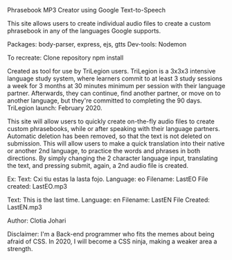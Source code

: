 Phrasebook MP3 Creator using Google Text-to-Speech

This site allows users to create individual audio files to create a custom phrasebook in any of the languages Google supports. 

Packages: body-parser, express, ejs, gtts 
Dev-tools: Nodemon

To recreate: 
Clone repository
npm install

Created as tool for use by TriLegion users. TriLegion is a 3x3x3 intensive language study system, where learners commit to at least 3 study sessions a week for 3 months at 30 minutes minimum per session with their language partner. Afterwards, they can continue, find another partner, or move on to another language, but they're committed to completing the 90 days. 
TriLegion launch: February 2020. 

This site will allow users to quickly create on-the-fly audio files to create custom phrasebooks, while or after speaking with their language partners. Automatic deletion has been removed, so that the text is not deleted on submission. This will allow users to make a quick translation into their native or another 2nd language, to practice the words and phrases in both directions. By simply changing the 2 character language input, translating the text, and pressing submit, again, a 2nd audio file is created. 

Ex:
Text: Cxi tiu estas la lasta fojo.
Language: eo
Filename: LastEO
File created: LastEO.mp3


Text: This is the last time.
Language: en
Filename: LastEN
File Created: LastEN.mp3

Author: Clotia Johari

Disclaimer: I'm a Back-end programmer who fits the memes about being afraid of CSS. In 2020, I will become a CSS ninja, making a weaker area a strength.
